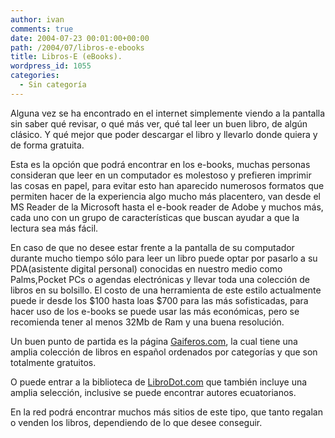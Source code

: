 ```yaml
---
author: ivan
comments: true
date: 2004-07-23 00:01:00+00:00
path: /2004/07/libros-e-ebooks
title: Libros-E (eBooks).
wordpress_id: 1055
categories:
  - Sin categoría
---
```


Alguna vez se ha encontrado en el internet simplemente viendo a la pantalla sin saber qué revisar, o qué más ver, qué tal leer un buen libro, de algún clásico. Y qué mejor que poder descargar el libro y llevarlo donde quiera y de forma gratuita.

Esta es la opción que podrá encontrar en los e-books, muchas personas consideran que leer en un computador es molestoso y prefieren imprimir las cosas en papel, para evitar esto han aparecido numerosos formatos que permiten hacer de la experiencia algo mucho más placentero, van desde el MS Reader de la Microsoft hasta el e-book reader de Adobe y muchos más, cada uno con un grupo de características que buscan ayudar a que la lectura sea más fácil.

En caso de que no desee estar frente a la pantalla de su computador durante mucho tiempo sólo para leer un libro puede optar por pasarlo a su PDA(asistente digital personal) conocidas en nuestro medio como Palms,Pocket PCs o agendas electrónicas y llevar toda una colección de libros en su bolsillo. El costo de una herramienta de este estilo actualmente puede ir desde los $100 hasta loas $700 para las más sofisticadas, para hacer uso de los e-books se puede usar las más económicas, pero se recomienda tener al menos 32Mb de Ram y una buena resolución.

Un buen punto de partida es la página [Gaiferos.com](https://www.gaiferos.com/), la cual tiene una amplia colección de libros en español ordenados por categorías y que son totalmente gratuitos.

O puede entrar a la biblioteca de [LibroDot.com](https://www.librodot.com/) que también incluye una amplia selección, inclusive se puede encontrar autores ecuatorianos.

En la red podrá encontrar muchos más sitios de este tipo, que tanto regalan o venden los libros, dependiendo de lo que desee conseguir.
